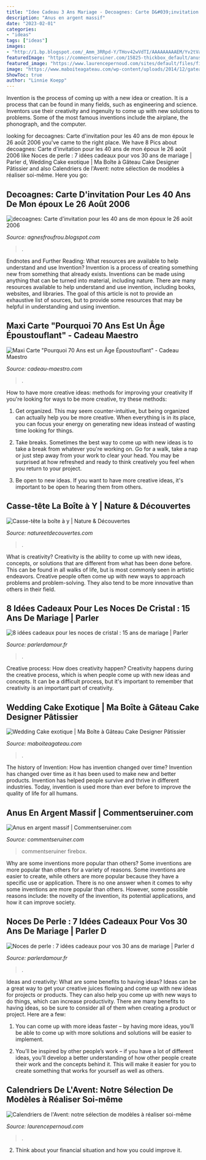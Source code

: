 ```yaml
---
title: "Idee Cadeau 3 Ans Mariage - Decoagnes: Carte D&#039;invitation Pour Les 40 Ans De Mon époux Le 26 Août 2006"
description: "Anus en argent massif"
date: "2023-02-01"
categories:
- "ideas"
tags: ["ideas"]
images:
- "http://1.bp.blogspot.com/_Amm_3RRpd-Y/THov42wVdTI/AAAAAAAAAEM/Yv2tVacn2ZE/s1600/SAM_0345.JPG"
featuredImage: "https://commentseruiner.com/15825-thickbox_default/anus-en-argent-massif.jpg"
featured_image: "https://www.laurencepernoud.com/sites/default/files/field/image/calendrier_1.jpg"
image: "https://www.maboiteagateau.com/wp-content/uploads/2014/12/gateau-mariage-wedding-cake-fleur-exotique-madras.jpg"
ShowToc: true
author: "Linnie Koepp"
---
```



Invention is the process of coming up with a new idea or creation. It is a process that can be found in many fields, such as engineering and science. Inventors use their creativity and ingenuity to come up with new solutions to problems. Some of the most famous inventions include the airplane, the phonograph, and the computer.

	

		
looking for decoagnes: Carte d&#039;invitation pour les 40 ans de mon époux le 26 août 2006 you've came to the right place. We have 8 Pics about decoagnes: Carte d&#039;invitation pour les 40 ans de mon époux le 26 août 2006 like Noces de perle : 7 idées cadeaux pour vos 30 ans de mariage | Parler d, Wedding Cake exotique | Ma Boîte à Gâteau Cake Designer Pâtissier and also Calendriers de l&#039;Avent: notre sélection de modèles à réaliser soi-même. Here you go:
		
    
## Decoagnes: Carte D&#039;invitation Pour Les 40 Ans De Mon époux Le 26 Août 2006

<img loading=lazy src="http://1.bp.blogspot.com/_Amm_3RRpd-Y/THov42wVdTI/AAAAAAAAAEM/Yv2tVacn2ZE/s1600/SAM_0345.JPG" onerror="this.onerror=null;this.src='https://tse2.mm.bing.net/th?id=OIP.kSxXeXnv2KlBolj3cz4SNAHaFj&amp;pid=15.1';" alt="decoagnes: Carte d&#039;invitation pour les 40 ans de mon époux le 26 août 2006">

_Source: agnesfroufrou.blogspot.com_

>. 

	

Endnotes and Further Reading: What resources are available to help understand and use Invention?
Invention is a process of creating something new from something that already exists. Inventions can be made using anything that can be turned into material, including nature. There are many resources available to help understand and use invention, including books, websites, and libraries. The goal of this article is not to provide an exhaustive list of sources, but to provide some resources that may be helpful in understanding and using invention.

    
## Maxi Carte &quot;Pourquoi 70 Ans Est Un Âge Époustouflant&quot; - Cadeau Maestro

<img loading=lazy src="https://www.cadeau-maestro.com/38506-medium_product/maxi-carte-pourquoi-70-ans-age-epoustouflant.jpg" onerror="this.onerror=null;this.src='https://tse1.mm.bing.net/th?id=OIP.IG7w4vE4yEHANQta8snKjwAAAA&amp;pid=15.1';" alt="Maxi Carte &quot;Pourquoi 70 Ans est un Âge Époustouflant&quot; - Cadeau Maestro">

_Source: cadeau-maestro.com_

>. 

	

How to have more creative ideas: methods for improving your creativity
If you're looking for ways to be more creative, try these methods:
1. Get organized. This may seem counter-intuitive, but being organized can actually help you be more creative. When everything is in its place, you can focus your energy on generating new ideas instead of wasting time looking for things.

2. Take breaks. Sometimes the best way to come up with new ideas is to take a break from whatever you're working on. Go for a walk, take a nap or just step away from your work to clear your head. You may be surprised at how refreshed and ready to think creatively you feel when you return to your project.

3. Be open to new ideas. If you want to have more creative ideas, it's important to be open to hearing them from others.

    
## Casse-tête La Boîte à Y | Nature &amp; Découvertes

<img loading=lazy src="https://cache.natureetdecouvertes.com/Medias/Images/Articles/91028360/690" onerror="this.onerror=null;this.src='https://tse3.mm.bing.net/th?id=OIP.DHx9XOdrqG2jUbQugZ4w_QHaHa&amp;pid=15.1';" alt="Casse-tête la boîte à y | Nature &amp; Découvertes">

_Source: natureetdecouvertes.com_

>. 

	

What is creativity?
Creativity is the ability to come up with new ideas, concepts, or solutions that are different from what has been done before. This can be found in all walks of life, but is most commonly seen in artistic endeavors. Creative people often come up with new ways to approach problems and problem-solving. They also tend to be more innovative than others in their field.

    
## 8 Idées Cadeaux Pour Les Noces De Cristal : 15 Ans De Mariage | Parler

<img loading=lazy src="http://www.parlerdamour.fr/wp-content/uploads/2019/08/noce-cristal-8.jpg" onerror="this.onerror=null;this.src='https://tse4.mm.bing.net/th?id=OIP.DW4MwwtsXxdXvfWEeOjroAHaE7&amp;pid=15.1';" alt="8 idées cadeaux pour les noces de cristal : 15 ans de mariage | Parler">

_Source: parlerdamour.fr_

>. 

	

Creative process: How does creativity happen?
Creativity happens during the creative process, which is when people come up with new ideas and concepts. It can be a difficult process, but it's important to remember that creativity is an important part of creativity.

    
## Wedding Cake Exotique | Ma Boîte à Gâteau Cake Designer Pâtissier

<img loading=lazy src="https://www.maboiteagateau.com/wp-content/uploads/2014/12/gateau-mariage-wedding-cake-fleur-exotique-madras.jpg" onerror="this.onerror=null;this.src='https://tse2.mm.bing.net/th?id=OIP.VZeYlAjB2DFGpDIuOckiGwHaJ4&amp;pid=15.1';" alt="Wedding Cake exotique | Ma Boîte à Gâteau Cake Designer Pâtissier">

_Source: maboiteagateau.com_

>. 

	

The history of Invention: How has invention changed over time?
Invention has changed over time as it has been used to make new and better products. Invention has helped people survive and thrive in different industries. Today, invention is used more than ever before to improve the quality of life for all humans.

    
## Anus En Argent Massif | Commentseruiner.com

<img loading=lazy src="https://commentseruiner.com/15825-thickbox_default/anus-en-argent-massif.jpg" onerror="this.onerror=null;this.src='https://tse2.mm.bing.net/th?id=OIP.MIvMy6IWkgW3LO3KqwkK9wAAAA&amp;pid=15.1';" alt="Anus en argent massif | Commentseruiner.com">

_Source: commentseruiner.com_

>commentseruiner firebox. 

	

Why are some inventions more popular than others?
Some inventions are more popular than others for a variety of reasons. Some inventions are easier to create, while others are more popular because they have a specific use or application. There is no one answer when it comes to why some inventions are more popular than others. However, some possible reasons include: the novelty of the invention, its potential applications, and how it can improve society.

    
## Noces De Perle : 7 Idées Cadeaux Pour Vos 30 Ans De Mariage | Parler D

<img loading=lazy src="https://www.parlerdamour.fr/wp-content/uploads/2020/03/cadeau-nocedeperle-1024x682.jpeg" onerror="this.onerror=null;this.src='https://tse2.mm.bing.net/th?id=OIP.Z-wbj43s-KAmImwF_5xY5wHaE7&amp;pid=15.1';" alt="Noces de perle : 7 idées cadeaux pour vos 30 ans de mariage | Parler d">

_Source: parlerdamour.fr_

>. 

	

Ideas and creativity: What are some benefits to having ideas?
Ideas can be a great way to get your creative juices flowing and come up with new ideas for projects or products. They can also help you come up with new ways to do things, which can increase productivity. There are many benefits to having ideas, so be sure to consider all of them when creating a product or project. Here are a few: 
1. You can come up with more ideas faster – by having more ideas, you’ll be able to come up with more solutions and solutions will be easier to implement.

2. You’ll be inspired by other people’s work – if you have a lot of different ideas, you’ll develop a better understanding of how other people create their work and the concepts behind it. This will make it easier for you to create something that works for yourself as well as others.

    
## Calendriers De L&#039;Avent: Notre Sélection De Modèles à Réaliser Soi-même

<img loading=lazy src="https://www.laurencepernoud.com/sites/default/files/field/image/calendrier_1.jpg" onerror="this.onerror=null;this.src='https://tse4.mm.bing.net/th?id=OIP.6uMhxapqAvRPsC9o1sfSuwHaLA&amp;pid=15.1';" alt="Calendriers de l&#039;Avent: notre sélection de modèles à réaliser soi-même">

_Source: laurencepernoud.com_

>. 

	

2. Think about your financial situation and how you could improve it.

